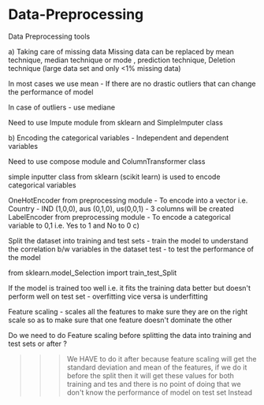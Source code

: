 # Data-Preprocessing

Data Preprocessing tools 


a) Taking care of missing data
Missing data can be replaced by mean technique, median technique or mode , prediction technique, Deletion technique (large data set and only <1% missing data)

In most cases we use mean - If there are no drastic outliers that can change the performance of model

In case of outliers - use mediane 

Need to use Impute module from sklearn and SimpleImputer class

b) Encoding the categorical variables - Independent and dependent variables

Need to use compose module and ColumnTransformer class

simple inputter class from sklearn (scikit learn) is used to encode categorical variables

OneHotEncoder from preprocessing module - To encode into a vector i.e. Country - IND (1,0,0), aus (0,1,0), us(0,0,1) - 3 columns will be created  
LabelEncoder from preprocessing module - To encode a categorical variable to 0,1 i.e. Yes to 1 and No to 0
c)

Split the dataset into training and test sets - train the model to understand the correlation b/w variables in the dataset
test - to test the performance of the model

from sklearn.model_Selection import train_test_Split

If the model is trained too well i.e. it fits the training data better but doesn't perform well on test set - overfitting
vice versa is underfitting

Feature scaling - scales all the features to make sure they are on the right scale so as to make sure that one feature doesn't dominate the other


Do we need to do Feature scaling before splitting the data into training and test sets or after ?
>>> We HAVE to do it after because 
feature scaling will get the standard deviation and mean of the features, if we do it before the split then it will get these values for both training and tes
and there is no point of doing that we don't know the performance of model on test set
Instead 







